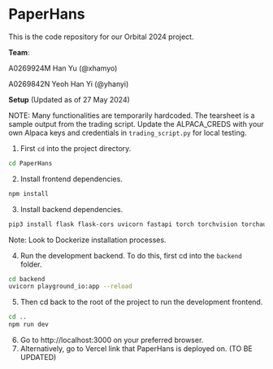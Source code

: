 # PaperHans

This is the code repository for our Orbital 2024 project.

**Team**:

A0269924M Han Yu (@xhamyo)

A0269842N Yeoh Han Yi (@yhanyi)

**Setup** (Updated as of 27 May 2024)

NOTE: Many functionalities are temporarily hardcoded. The tearsheet is a sample output from the trading script. Update the ALPACA_CREDS with your own Alpaca keys and credentials in `trading_script.py` for local testing.

1. First `cd` into the project directory.

```zsh
cd PaperHans
```

2. Install frontend dependencies.

```zsh
npm install
```

3. Install backend dependencies.

```zsh
pip3 install flask flask-cors uvicorn fastapi torch torchvision torchaudio transformers
```

Note: Look to Dockerize installation processes.

4. Run the development backend. To do this, first cd into the `backend` folder.

```zsh
cd backend
uvicorn playground_io:app --reload
```

5. Then cd back to the root of the project to run the development frontend.

```zsh
cd ..
npm run dev
```

6. Go to http://localhost:3000 on your preferred browser.
7. Alternatively, go to Vercel link that PaperHans is deployed on. (TO BE UPDATED)
